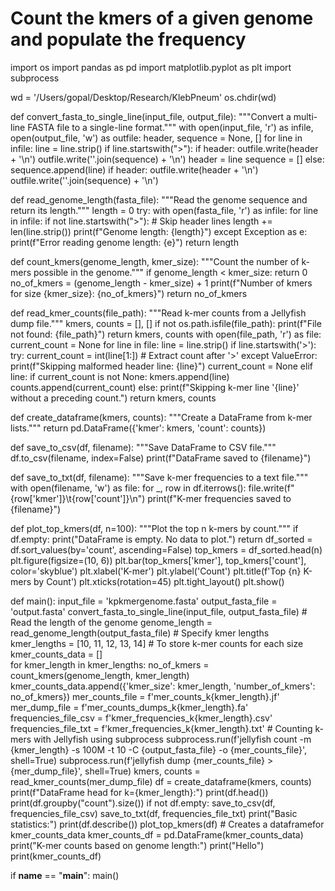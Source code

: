# Count the kmers of a given genome and populate the frequency
import os
import pandas as pd
import matplotlib.pyplot as plt
import subprocess

wd = '/Users/gopal/Desktop/Research/KlebPneum'
os.chdir(wd)

def convert_fasta_to_single_line(input_file, output_file):
    """Convert a multi-line FASTA file to a single-line format."""
    with open(input_file, 'r') as infile, open(output_file, 'w') as outfile:
        header, sequence = None, []
        for line in infile:
            line = line.strip()
            if line.startswith(">"):
                if header:
                    outfile.write(header + '\n')
                    outfile.write(''.join(sequence) + '\n')
                header = line
                sequence = []
            else:
                sequence.append(line)
        if header:
            outfile.write(header + '\n')
            outfile.write(''.join(sequence) + '\n')

def read_genome_length(fasta_file):
    """Read the genome sequence and return its length."""
    length = 0
    try:
        with open(fasta_file, 'r') as infile:
            for line in infile:
                if not line.startswith(">"):  # Skip header lines
                    length += len(line.strip())
        print(f"Genome length: {length}")
    except Exception as e:
        print(f"Error reading genome length: {e}")
    return length

def count_kmers(genome_length, kmer_size):
    """Count the number of k-mers possible in the genome."""
    if genome_length < kmer_size:
        return 0
    no_of_kmers = (genome_length - kmer_size) + 1
    print(f"Number of kmers for size {kmer_size}: {no_of_kmers}")
    return no_of_kmers

def read_kmer_counts(file_path):
    """Read k-mer counts from a Jellyfish dump file."""
    kmers, counts = [], []
    if not os.path.isfile(file_path):
        print(f"File not found: {file_path}")
        return kmers, counts
    with open(file_path, 'r') as file:
        current_count = None
        for line in file:
            line = line.strip()
            if line.startswith('>'):
                try:
                    current_count = int(line[1:])  # Extract count after '>'
                except ValueError:
                    print(f"Skipping malformed header line: {line}")
                    current_count = None
            elif line:
                if current_count is not None:
                    kmers.append(line)
                    counts.append(current_count)
                else:
                    print(f"Skipping k-mer line '{line}' without a preceding count.")
    return kmers, counts

def create_dataframe(kmers, counts):
    """Create a DataFrame from k-mer lists."""
    return pd.DataFrame({'kmer': kmers, 'count': counts})

def save_to_csv(df, filename):
    """Save DataFrame to CSV file."""
    df.to_csv(filename, index=False)
    print(f"DataFrame saved to {filename}")

def save_to_txt(df, filename):
    """Save k-mer frequencies to a text file."""
    with open(filename, 'w') as file:
        for _, row in df.iterrows():
            file.write(f"{row['kmer']}\t{row['count']}\n")
    print(f"K-mer frequencies saved to {filename}")

def plot_top_kmers(df, n=100):
    """Plot the top n k-mers by count."""
    if df.empty:
        print("DataFrame is empty. No data to plot.")
        return
    df_sorted = df.sort_values(by='count', ascending=False)
    top_kmers = df_sorted.head(n)
    plt.figure(figsize=(10, 6))
    plt.bar(top_kmers['kmer'], top_kmers['count'], color='skyblue')
    plt.xlabel('K-mer')
    plt.ylabel('Count')
    plt.title(f'Top {n} K-mers by Count')
    plt.xticks(rotation=45)
    plt.tight_layout()
    plt.show()

def main():
    input_file = 'kpkmergenome.fasta'
    output_fasta_file = 'output.fasta'
    convert_fasta_to_single_line(input_file, output_fasta_file)
    # Read the length of the genome
    genome_length = read_genome_length(output_fasta_file)
    # Specify kmer lengths
    kmer_lengths = [10, 11, 12, 13, 14]
    # To store k-mer counts for each size
    kmer_counts_data = []  
    for kmer_length in kmer_lengths:
        no_of_kmers = count_kmers(genome_length, kmer_length)
        kmer_counts_data.append({'kmer_size': kmer_length, 'number_of_kmers': no_of_kmers})
        mer_counts_file = f'mer_counts_k{kmer_length}.jf'
        mer_dump_file = f'mer_counts_dumps_k{kmer_length}.fa'
        frequencies_file_csv = f'kmer_frequencies_k{kmer_length}.csv'
        frequencies_file_txt = f'kmer_frequencies_k{kmer_length}.txt'
        # Counting k-mers with Jellyfish using subprocess
        subprocess.run(f'jellyfish count -m {kmer_length} -s 100M -t 10 -C {output_fasta_file} -o {mer_counts_file}', shell=True)
        subprocess.run(f'jellyfish dump {mer_counts_file} > {mer_dump_file}', shell=True)
        kmers, counts = read_kmer_counts(mer_dump_file)
        df = create_dataframe(kmers, counts)
        print(f"DataFrame head for k={kmer_length}:")
        print(df.head())
        print(df.groupby("count").size())
        if not df.empty:
            save_to_csv(df, frequencies_file_csv)
            save_to_txt(df, frequencies_file_txt)
            print("Basic statistics:")
            print(df.describe())
            plot_top_kmers(df)
    # Creates a dataframefor kmer_counts_data
    kmer_counts_df = pd.DataFrame(kmer_counts_data)
    print("K-mer counts based on genome length:")
    print("Hello")
    print(kmer_counts_df)

if __name__ == "__main__":
    main()
